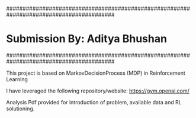 #########################################################################################
# Submission By: Aditya Bhushan
#########################################################################################

This project is based on MarkovDecisionProcess (MDP) in Reinforcement Learning

I have leveraged the following repository/website:
https://gym.openai.com/

Analysis Pdf provided for introduction of problem, available data and RL solutioning.
